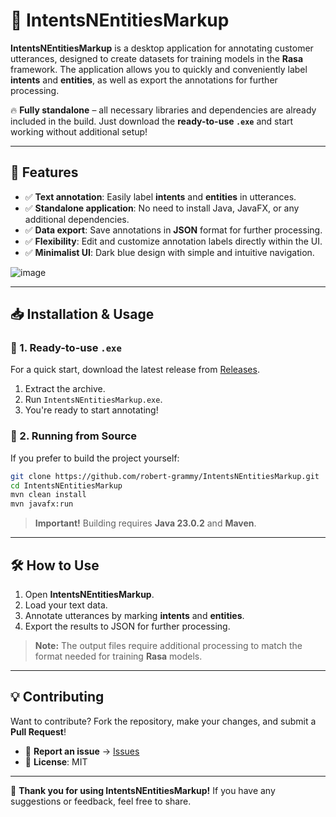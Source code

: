 # 🎯 IntentsNEntitiesMarkup

**IntentsNEntitiesMarkup** is a desktop application for annotating customer utterances, designed to create datasets for training models in the **Rasa** framework. The application allows you to quickly and conveniently label **intents** and **entities**, as well as export the annotations for further processing.

🔥 **Fully standalone** – all necessary libraries and dependencies are already included in the build. Just download the **ready-to-use `.exe`** and start working without additional setup!

---

## 🚀 Features

- ✅ **Text annotation**: Easily label **intents** and **entities** in utterances.
- ✅ **Standalone application**: No need to install Java, JavaFX, or any additional dependencies.
- ✅ **Data export**: Save annotations in **JSON** format for further processing.
- ✅ **Flexibility**: Edit and customize annotation labels directly within the UI.
- ✅ **Minimalist UI**: Dark blue design with simple and intuitive navigation.

![image](https://github.com/user-attachments/assets/e3a8fbef-4085-4f4d-8903-4b9abfb76406)

---

## 📥 Installation & Usage

### 🔹 1. Ready-to-use `.exe`

For a quick start, download the latest release from [Releases](https://github.com/robert-grammy/IntentsNEntitiesMarkup/releases).

1. Extract the archive.
2. Run `IntentsNEntitiesMarkup.exe`.
3. You're ready to start annotating!

### 🔹 2. Running from Source

If you prefer to build the project yourself:

```sh
git clone https://github.com/robert-grammy/IntentsNEntitiesMarkup.git
cd IntentsNEntitiesMarkup
mvn clean install
mvn javafx:run
```

> **Important!** Building requires **Java 23.0.2** and **Maven**.

---

## 🛠️ How to Use

1. Open **IntentsNEntitiesMarkup**.
2. Load your text data.
3. Annotate utterances by marking **intents** and **entities**.
4. Export the results to JSON for further processing.

> **Note:** The output files require additional processing to match the format needed for training **Rasa** models.

---

## 💡 Contributing

Want to contribute? Fork the repository, make your changes, and submit a **Pull Request**!

- 🔹 **Report an issue** → [Issues](https://github.com/robert-grammy/IntentsNEntitiesMarkup/issues)
- 📜 **License**: MIT

---

🚀 **Thank you for using IntentsNEntitiesMarkup!** If you have any suggestions or feedback, feel free to share.  


